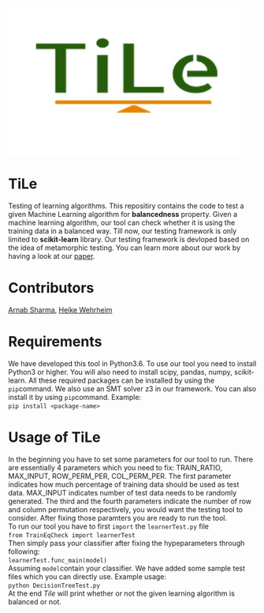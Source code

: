 ![alt text](https://github.com/arnabsharma91/TiLe/blob/master/TiLeLogo.JPG) 
# TiLe
Testing of learning algorithms.
This repositiry contains the code to test a given Machine Learning algorithm for **balancedness** property. Given a machine learning algorithm, our tool can check whether it is using the training data in a balanced way.
Till now, our testing framework is only limited to __scikit-learn__ library. Our testing framework is devloped based on the idea of metamorphic testing. You can learn more about our work by having a look at our [paper](https://ieeexplore.ieee.org/abstract/document/8730187). 

# Contributors
[Arnab Sharma](https://en.cs.uni-paderborn.de/sms/team/people/arnab-sharma), [Heike Wehrheim](https://en.cs.uni-paderborn.de/sms/team/people/heike-wehrheim)

# Requirements
We have developed this tool in Python3.6. To use our tool you need to install Python3 or higher. You will also need to install scipy, pandas, numpy, scikit-learn. All these required packages can be installed by using the `pip`command. We also use an SMT solver z3 in our framework. You can also install it by using `pip`command.
Example:<br>
```pip install <package-name>```

# Usage of TiLe
In the beginning you have to set some parameters for our tool to run. There are essentially 4 parameters which you need to fix: TRAIN_RATIO, MAX_INPUT, ROW_PERM_PER, COL_PERM_PER.
The first parameter indicates how much percentage of training data should be used as test data. MAX_INPUT indicates number of test data needs to be randomly generated. The third and the fourth parameters indicate the number of row and column permutation respectively, you would want the testing tool to consider. After fixing those paramters you are ready to run the tool.<br>
To run our tool you have to first `import` the `learnerTest.py` file <br> 
```from TrainEqCheck import learnerTest``` <br>
Then simply pass your classifier after fixing the hypeparameters through following: <br>
```learnerTest.func_main(model)``` <br>
Assuming `model`contain your classifier. We have added some sample test files which you can directly use. Example usage:<br>
```python DecisionTreeTest.py```<br>
At the end *Tile* will print whether or not the given learning algorithm is balanced or not.


